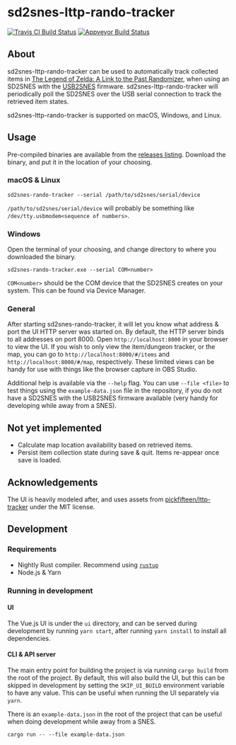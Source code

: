 # sd2snes-lttp-rando-tracker

[![Travis CI Build Status](https://travis-ci.com/jhelwig/sd2snes-lttp-rando-tracker.svg?branch=master)](https://travis-ci.com/jhelwig/sd2snes-lttp-rando-tracker)
[![Appveyor Build Status](https://ci.appveyor.com/api/projects/status/github/jhelwig/sd2snes-lttp-rando-tracker?branch=master&svg=true)](https://ci.appveyor.com/project/jhelwig/sd2snes-lttp-rando-tracker)

## About

sd2snes-lttp-rando-tracker can be used to automatically track collected items in
[The Legend of Zelda: A Link to the Past Randomizer](https://alttpr.com), when
using an SD2SNES with the [USB2SNES](https://github.com/RedGuyyyy/sd2snes/releases)
firmware. sd2snes-lttp-rando-tracker will periodically poll the SD2SNES over the
USB serial connection to track the retrieved item states.

sd2snes-lttp-rando-tracker is supported on macOS, Windows, and Linux.

## Usage

Pre-compiled binaries are available from the [releases listing](https://github.com/jhelwig/sd2snes-lttp-rando-tracker/releases). Download the
binary, and put it in the location of your choosing.

### macOS & Linux

```Shell
sd2snes-rando-tracker --serial /path/to/sd2snes/serial/device
```

`/path/to/sd2snes/serial/device` will probably be something like `/dev/tty.usbmodem<sequence of numbers>`.

### Windows

Open the terminal of your choosing, and change directory to where you downloaded
the binary.

```Shell
sd2snes-rando-tracker.exe --serial COM<number>
```

`COM<number>` should be the COM device that the SD2SNES creates on your system.
This can be found via Device Manager.

### General

After starting sd2snes-rando-tracker, it will let you know what address & port
the UI HTTP server was started on. By default, the HTTP server binds to all
addresses on port 8000. Open `http://localhost:8000` in your browser to view the
UI. If you wish to only view the item/dungeon tracker, or the map, you can go to
`http://localhost:8000/#/items` and `http://localhost:8000/#/map`, respectively.
These limited views can be handy for use with things like the browser capture in
OBS Studio.

Additional help is available via the `--help` flag. You can use `--file <file>`
to test things using the `example-data.json` file in the repository, if you do
not have a SD2SNES with the USB2SNES firmware available (very handy for
developing while away from a SNES).

## Not yet implemented

* Calculate map location availability based on retrieved items.
* Persist item collection state during save & quit. Items re-appear once save is
  loaded.

## Acknowledgements

The UI is heavily modeled after, and uses assets from [pickfifteen/lttp-tracker](https://github.com/pickfifteen/lttp-tracker/) under the MIT license.

## Development

### Requirements

* Nightly Rust compiler. Recommend using [`rustup`](https://rustup.rs/)
* Node.js & Yarn

### Running in development

#### UI

The Vue.js UI is under the `ui` directory, and can be served during development
by running `yarn start`, after running `yarn install` to install all
dependencies.

#### CLI & API server

The main entry point for building the project is via running `cargo build` from
the root of the project. By default, this will also build the UI, but this can
be skipped in development by setting the `SKIP_UI_BUILD` environment variable to
have any value. This can be useful when running the UI separately via `yarn`.

There is an `example-data.json` in the root of the project that can be useful
when doing development while away from a SNES.

```Shell
cargo run -- --file example-data.json
```
